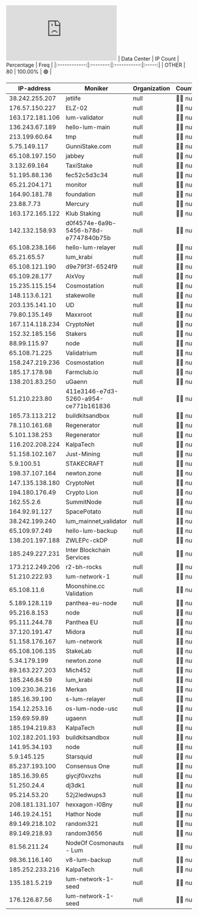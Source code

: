 ![Diagramm](https://github.com/obajay/StateSync-snapshots/blob/main/Projects/Lum/1/README.md)
| Data Center | IP Count | Percentage | Freq |
|:------------:|:--------:|:-----------:|:-----:|
| OTHER | 80 | 100.00% | 🟢 |

<!-- START_TABLE -->
| IP-address | Moniker | Organization | Country | City |
|-------------|---------|---------------|---------|------|
| 38.242.255.207 | jetlife | null | 🏴‍☠️ null | null |
| 176.57.150.227 | ELZ-02 | null | 🏴‍☠️ null | null |
| 163.172.181.106 | lum-validator | null | 🏴‍☠️ null | null |
| 136.243.67.189 | hello-lum-main | null | 🏴‍☠️ null | null |
| 213.199.60.64 | tmp | null | 🏴‍☠️ null | null |
| 5.75.149.117 | GunniStake.com | null | 🏴‍☠️ null | null |
| 65.108.197.150 | jabbey | null | 🏴‍☠️ null | null |
| 3.132.69.164 | TaxiStake | null | 🏴‍☠️ null | null |
| 51.195.88.136 | fec52c5d3c34 | null | 🏴‍☠️ null | null |
| 65.21.204.171 | monitor | null | 🏴‍☠️ null | null |
| 164.90.181.78 | foundation | null | 🏴‍☠️ null | null |
| 23.88.7.73 | Mercury | null | 🏴‍☠️ null | null |
| 163.172.165.122 | Klub Staking | null | 🏴‍☠️ null | null |
| 142.132.158.93 | d0f4574e-6a9b-5456-b78d-e7747840b75b | null | 🏴‍☠️ null | null |
| 65.108.238.166 | hello-lum-relayer | null | 🏴‍☠️ null | null |
| 65.21.65.57 | lum_krabi | null | 🏴‍☠️ null | null |
| 65.108.121.190 | d9e79f3f-6524f9 | null | 🏴‍☠️ null | null |
| 65.109.28.177 | AlxVoy | null | 🏴‍☠️ null | null |
| 15.235.115.154 | Cosmostation | null | 🏴‍☠️ null | null |
| 148.113.6.121 | stakewolle | null | 🏴‍☠️ null | null |
| 203.135.141.10 | UD | null | 🏴‍☠️ null | null |
| 79.80.135.149 | Maxxroot | null | 🏴‍☠️ null | null |
| 167.114.118.234 | CryptoNet | null | 🏴‍☠️ null | null |
| 152.32.185.156 | Stakers | null | 🏴‍☠️ null | null |
| 88.99.115.97 | node | null | 🏴‍☠️ null | null |
| 65.108.71.225 | Validatrium | null | 🏴‍☠️ null | null |
| 158.247.219.236 | Cosmostation | null | 🏴‍☠️ null | null |
| 185.17.178.98 | Farmclub.io | null | 🏴‍☠️ null | null |
| 138.201.83.250 | uGaenn | null | 🏴‍☠️ null | null |
| 51.210.223.80 | 411e3146-e7d3-5260-a954-ce771b161836 | null | 🏴‍☠️ null | null |
| 165.73.113.212 | buildkitsandbox | null | 🏴‍☠️ null | null |
| 78.110.161.68 | Regenerator | null | 🏴‍☠️ null | null |
| 5.101.138.253 | Regenerator | null | 🏴‍☠️ null | null |
| 116.202.208.224 | KalpaTech | null | 🏴‍☠️ null | null |
| 51.158.102.167 | Just-Mining | null | 🏴‍☠️ null | null |
| 5.9.100.51 | STAKECRAFT | null | 🏴‍☠️ null | null |
| 198.37.107.164 | newton.zone | null | 🏴‍☠️ null | null |
| 147.135.138.180 | CryptoNet | null | 🏴‍☠️ null | null |
| 194.180.176.49 | Crypto Lion | null | 🏴‍☠️ null | null |
| 162.55.2.6 | SummitNode | null | 🏴‍☠️ null | null |
| 164.92.91.127 | SpacePotato | null | 🏴‍☠️ null | null |
| 38.242.199.240 | lum_mainnet_validator | null | 🏴‍☠️ null | null |
| 65.109.97.249 | hello-lum-backup | null | 🏴‍☠️ null | null |
| 138.201.197.188 | ZWLEPc-ckDP | null | 🏴‍☠️ null | null |
| 185.249.227.231 | Inter Blockchain Services | null | 🏴‍☠️ null | null |
| 173.212.249.206 | r2-bh-rocks | null | 🏴‍☠️ null | null |
| 51.210.222.93 | lum-network-1 | null | 🏴‍☠️ null | null |
| 65.108.11.6 | Moonshine.cc Validation | null | 🏴‍☠️ null | null |
| 5.189.128.119 | panthea-eu-node | null | 🏴‍☠️ null | null |
| 95.216.8.153 | node | null | 🏴‍☠️ null | null |
| 95.111.244.78 | Panthea EU | null | 🏴‍☠️ null | null |
| 37.120.191.47 | Midora | null | 🏴‍☠️ null | null |
| 51.158.176.167 | lum-network | null | 🏴‍☠️ null | null |
| 65.108.106.135 | StakeLab | null | 🏴‍☠️ null | null |
| 5.34.179.199 | newton.zone | null | 🏴‍☠️ null | null |
| 89.163.227.203 | Mich452 | null | 🏴‍☠️ null | null |
| 185.246.84.59 | lum_krabi | null | 🏴‍☠️ null | null |
| 109.230.36.216 | Merkan | null | 🏴‍☠️ null | null |
| 185.16.39.190 | s-lum-relayer | null | 🏴‍☠️ null | null |
| 154.12.253.16 | os-lum-node-usc | null | 🏴‍☠️ null | null |
| 159.69.59.89 | ugaenn | null | 🏴‍☠️ null | null |
| 185.194.219.83 | KalpaTech | null | 🏴‍☠️ null | null |
| 102.182.201.193 | buildkitsandbox | null | 🏴‍☠️ null | null |
| 141.95.34.193 | node | null | 🏴‍☠️ null | null |
| 5.9.145.125 | Starsquid | null | 🏴‍☠️ null | null |
| 85.237.193.100 | Consensus One | null | 🏴‍☠️ null | null |
| 185.16.39.65 | giycjf0xvzhs | null | 🏴‍☠️ null | null |
| 51.250.24.4 | dj3dk1 | null | 🏴‍☠️ null | null |
| 95.214.53.20 | 52j2ledwups3 | null | 🏴‍☠️ null | null |
| 208.181.131.107 | hexxagon-I0Bny | null | 🏴‍☠️ null | null |
| 146.19.24.151 | Hathor Node | null | 🏴‍☠️ null | null |
| 89.149.218.102 | random321 | null | 🏴‍☠️ null | null |
| 89.149.218.93 | random3656 | null | 🏴‍☠️ null | null |
| 81.56.211.24 | NodeOf Cosmonauts - Lum | null | 🏴‍☠️ null | null |
| 98.36.116.140 | v8-lum-backup | null | 🏴‍☠️ null | null |
| 185.252.233.216 | KalpaTech | null | 🏴‍☠️ null | null |
| 135.181.5.219 | lum-network-1-seed | null | 🏴‍☠️ null | null |
| 176.126.87.56 | lum-network-1-seed | null | 🏴‍☠️ null | null |

<!-- END_TABLE -->